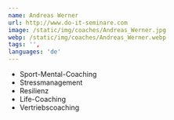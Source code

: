 ```yaml
---
name: Andreas Werner
url: http://www.do-it-seminare.com
image: /static/img/coaches/Andreas_Werner.jpg
webp: /static/img/coaches/Andreas_Werner.webp
tags: '',
languages: 'de'
---
```


<ul><li>Sport-Mental-Coaching</li><li>Stressmanagement</li><li>Resilienz</li><li>Life-Coaching</li><li>Vertriebscoaching</li></ul>